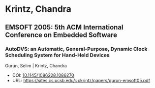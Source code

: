 # Krintz, Chandra

## EMSOFT 2005: 5th ACM International Conference on Embedded Software

### AutoDVS: an Automatic, General-Purpose, Dynamic Clock Scheduling System for Hand-Held Devices
Gurun, Selim | Krintz, Chandra
* DOI: [10.1145/1086228.1086270](https://doi.org/10.1145/1086228.1086270)
* URL: <https://sites.cs.ucsb.edu/~ckrintz/papers/gurun-emsoft05.pdf>

